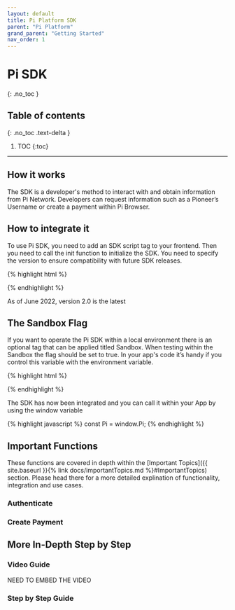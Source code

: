 ```yaml
---
layout: default
title: Pi Platform SDK
parent: "Pi Platform"
grand_parent: "Getting Started"
nav_order: 1
---
```


# Pi SDK
{: .no_toc }

## Table of contents
{: .no_toc .text-delta }

1. TOC
{:toc}

---

## How it works
The SDK is a developer's method to interact with and obtain information from Pi Network. Developers can request information such as a Pioneer’s Username or create a payment within Pi Browser.

## How to integrate it
To use Pi SDK, you need to add an SDK script tag to your frontend. Then you need to call the init function to initialize the SDK. You need to specify the version to ensure compatibility with future SDK releases. 

{% highlight html %}
<script src="https://sdk.minepi.com/pi-sdk.js"></script>
<script> Pi.init({ version: "2.0" }) </script>
{% endhighlight %}

As of June 2022, version 2.0 is the latest

## The Sandbox Flag 
If you want to operate the Pi SDK within a local environment there is an optional tag that can be applied titled Sandbox. When testing within the Sandbox the flag should be set to true. In your app's code it’s handy if you control this variable with the environment variable. 

{% highlight html %}
<script src="https://sdk.minepi.com/pi-sdk.js"></script>
<script> Pi.init({ version: "2.0", sandbox: true }) </script>
{% endhighlight %}

The SDK has now been integrated and you can call it within your App by using the window variable

{% highlight javascript %}
const Pi = window.Pi;
{% endhighlight %}

## Important Functions
These functions are covered in depth within the [Important Topics]({{ site.baseurl }}{% link docs/importantTopics.md %}#ImportantTopics) section. Please head there for a more detailed explination of functionality, integration and use cases. 

### Authenticate

### Create Payment

## More In-Depth Step by Step
### Video Guide
NEED TO EMBED THE VIDEO

### Step by Step Guide
